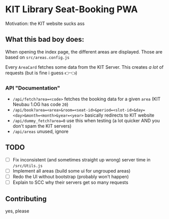 # KIT Library Seat-Booking PWA

Motivation: the KIT website sucks ass

## What this bad boy does:

When opening the index page, the different areas are displayed. Those are based on `src/areas.config.js`

Every `AreaCard` fetches some data from the KIT Server. This creates _a lot_ of requests (but is fine i guess 👉👈)

### API "Documentation"
- `/api/fetch?area=<code>` fetches the booking data for a given `area` (KIT Neubau 1.OG has code `20`)
- `/api/book?area=<area>&room=<seat-id>&period=<slot-id>&day=<day>&month=<month>&year=<year>` basically redirects to KIT website
- `/api/dummy_fetch?area=0` use this when testing (a lot quicker AND you don't spam the KIT servers)
- `/api/areas` unused, ignore

## TODO
- [ ] Fix inconsistent (and sometimes straight up wrong) server time in `/src/Utils.js`
- [ ] Implement all areas (build some ui for ungrouped areas)
- [ ] Redo the UI without bootstrap (probably won't happen)
- [ ] Explain to SCC why their servers get so many requests

## Contributing

yes, please
